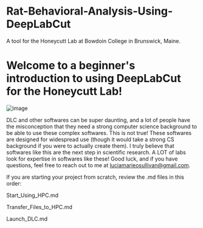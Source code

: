 # Rat-Behavioral-Analysis-Using-DeepLabCut
A tool for the Honeycutt Lab at Bowdoin College in Brunswick, Maine.  

# Welcome to a beginner's introduction to using DeepLabCut for the Honeycutt Lab! 

![image](https://user-images.githubusercontent.com/86625869/180855676-1118a0d4-ad67-4723-a043-f8262868e0ba.png)


DLC and other softwares can be super daunting, and a lot of people have the misconception that they need a strong computer science background to be able to use these complex softwares. This is not true! These softwares are designed for widespread use (though it would take a strong CS background if you were to actually create them). I truly believe that softwares like this are the next step in scientific research. A LOT of labs look for expertise in softwares like these! Good luck, and if you have questions, feel free to reach out to me at luciamarieosullivan@gmail.com. 

If you are starting your project from scratch, review the .md files in this order: 

Start_Using_HPC.md

Transfer_Files_to_HPC.md

Launch_DLC.md
